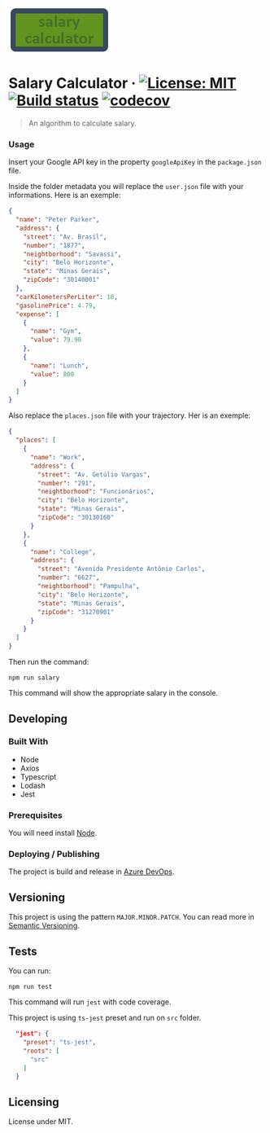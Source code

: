 ![Logo of the project](./src/assets/images/logo.png)

# Salary Calculator &middot; [![License: MIT](https://img.shields.io/badge/License-MIT-yellow.svg)](https://opensource.org/licenses/MIT) [![Build status](https://dev.azure.com/lucaslacerdacl/salary-calculator/_apis/build/status/salary-calculator)](https://dev.azure.com/lucaslacerdacl/salary-calculator/_build/latest?definitionId=-1) [![codecov](https://codecov.io/gh/lucaslacerdacl/salary-calculator/branch/master/graph/badge.svg?token=UVMzsNr6HU)](https://codecov.io/gh/lucaslacerdacl/salary-calculator)

> An algorithm to calculate salary.


### Usage

Insert your Google API key in the property ```googleApiKey``` in the ```package.json``` file.

Inside the folder metadata you will replace the ```user.json``` file with your informations. Here is an exemple:

```json
{
  "name": "Peter Parker",
  "address": {
    "street": "Av. Brasil",
    "number": "1877",
    "neightborhood": "Savassi",
    "city": "Belo Horizonte",
    "state": "Minas Gerais",
    "zipCode": "30140001"
  },
  "carKilometersPerLiter": 10,
  "gasolinePrice": 4.79,
  "expense": [
    {
      "name": "Gym",
      "value": 79.90
    },
    {
      "name": "Lunch",
      "value": 800
    }
  ]
}
```

Also replace the ```places.json``` file with your trajectory. Her is an exemple:

```json
{
  "places": [
    {
      "name": "Work",
      "address": {
        "street": "Av. Getúlio Vargas",
        "number": "291",
        "neightborhood": "Funcionários",
        "city": "Belo Horizonte",
        "state": "Minas Gerais",
        "zipCode": "30130160"
      }
    },
    {
      "name": "College",
      "address": {
        "street": "Avenida Presidente Antônio Carlos",
        "number": "6627",
        "neightborhood": "Pampulha",
        "city": "Belo Horizonte",
        "state": "Minas Gerais",
        "zipCode": "31270901"
      }
    }
  ]
}
```

Then run the command:

```shell
npm run salary
```

This command will show the appropriate salary in the console.


## Developing

### Built With
* Node
* Axios
* Typescript
* Lodash
* Jest

### Prerequisites
You will need install [Node](https://nodejs.org).


### Deploying / Publishing
The project is build and release in  [Azure DevOps](https://dev.azure.com/lucaslacerdacl/salary-calculator).

## Versioning

This project is using the pattern ```MAJOR.MINOR.PATCH```. You can read more in [Semantic Versioning](http://semver.org/).


## Tests

You can run:

```shell
npm run test
```
This command will run ```jest``` with code coverage.

This project is using ```ts-jest``` preset and run on ```src``` folder.

```json
  "jest": {
    "preset": "ts-jest",
    "roots": [
      "src"
    ]
  }
```

## Licensing

License under MIT.
